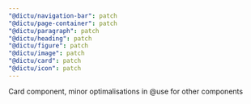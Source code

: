 ```yaml
---
"@dictu/navigation-bar": patch
"@dictu/page-container": patch
"@dictu/paragraph": patch
"@dictu/heading": patch
"@dictu/figure": patch
"@dictu/image": patch
"@dictu/card": patch
"@dictu/icon": patch
---
```


Card component, minor optimalisations in @use for other components
